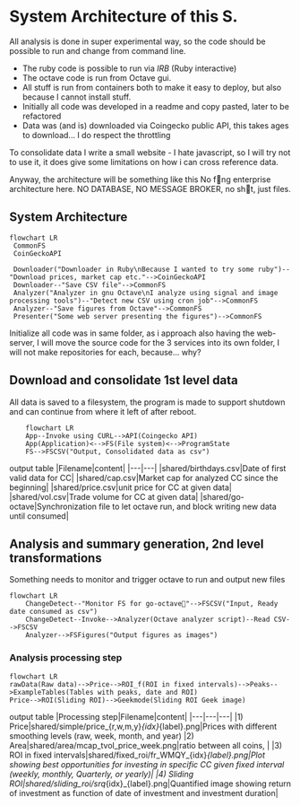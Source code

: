 # System Architecture of this S.

All analysis is done in super experimental way, so the code should be possible to run and change from command line.

- The ruby code is possible to run via *IRB* (Ruby interactive)
- The octave code is run from Octave gui.
- All stuff is run from containers both to make it easy to deploy, but also because I cannot install stuff.
- Initially all code was developed in a readme and copy pasted, later to be refactored
- Data was (and is) downloaded via Coingecko public API, this takes ages to download... I do respect the throttling


To consolidate data I write a small website - I hate javascript, so I will try not to use it, it does give some limitations on how i can cross reference data.

Anyway, the architecture will be something like this
No f🧨ng enterprise architecture here. NO DATABASE, NO MESSAGE BROKER, no sh🚀t, just files.
## System Architecture
```mermaid
flowchart LR
 CommonFS
 CoinGeckoAPI
 
 Downloader("Downloader in Ruby\nBecause I wanted to try some ruby")--"Download prices, market cap etc."-->CoinGeckoAPI
 Downloader--"Save CSV file"-->CommonFS
 Analyzer("Analyzer in gnu Octave\nI analyze using signal and image processing tools")--"Detect new CSV using cron job"-->CommonFS
 Analyzer--"Save figures from Octave"-->CommonFS
 Presenter("Some web server presenting the figures")-->CommonFS
```

Initialize all code was in same folder, as i approach also having the web-server, I will move the source code for the 3 services into its own folder, I will not make repositories for each, because... why?

## Download and consolidate 1st level data 
All data is saved to a filesystem, the program is made to support shutdown and can continue from where it left of after reboot.
```mermaid
    flowchart LR
    App--Invoke using CURL-->API(Coingecko API)
    App(Application)<-->FS(File system)<-->ProgramState    
    FS-->FSCSV("Output, Consolidated data as csv")
```
output table
|Filename|content|
|---|---|
|shared/birthdays.csv|Date of first valid data for CC|
|shared/cap.csv|Market cap for analyzed CC since the beginning|
|shared/price.csv|unit price for CC at given data|
|shared/vol.csv|Trade volume for CC at given data|
|shared/go-octave|Synchronization file to let octave run, and block writing new data until consumed|


## Analysis and summary generation, 2nd level transformations
Something needs to monitor and trigger octave to run and output new files
```mermaid
flowchart LR
    ChangeDetect--"Monitor FS for go-octave🚀"-->FSCSV("Input, Ready date consumed as csv")
    ChangeDetect--Invoke-->Analyzer(Octave analyzer script)--Read CSV-->FSCSV
    Analyzer-->FSFigures("Output figures as images")
```

### Analysis processing step
```mermaid
flowchart LR
rawData(Raw data)-->Price-->ROI_f(ROI in fixed intervals)-->Peaks-->ExampleTables(Tables with peaks, date and ROI)
Price-->ROI(Sliding ROI)-->Geekmode(Sliding ROI Geek image)
```

output table
|Processing step|Filename|content|
|---|---|---|
|1) Price|shared/simple/price_{r,w,m,y}_{idx}_{label}.png|Prices with different smoothing levels (raw, week, month, and year)
|2) Area|shared/area/mcap_tvol_price_week.png|ratio between all coins, |
|3) ROI in fixed intervals|shared/fixed_roi/fr_WMQY_{idx}_{label}.png|Plot showing best opportunities for investing in specific CC given fixed interval (weekly, monthly, Quarterly, or yearly)|
|4) Sliding ROI|shared/sliding_roi/srq_{idx}_{label}.png|Quantified image showing return of investment as function of date of investment and investment duration|

